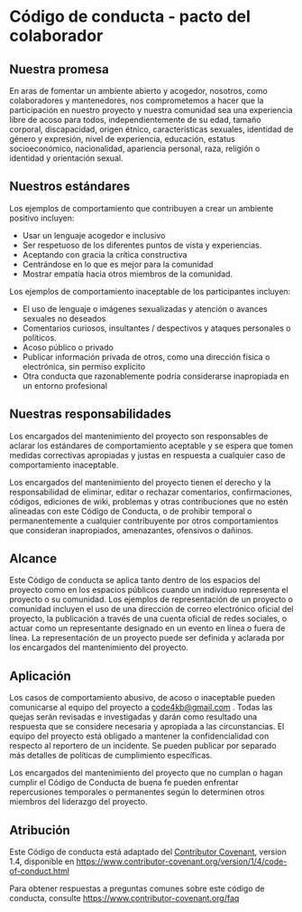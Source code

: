 # Código de conducta - pacto del colaborador

## Nuestra promesa

En aras de fomentar un ambiente abierto y acogedor, nosotros, como colaboradores y mantenedores, nos comprometemos a hacer que la participación en nuestro proyecto y nuestra comunidad sea una experiencia libre de acoso para todos, independientemente de su edad, tamaño corporal, discapacidad, origen étnico, características sexuales, identidad de género y expresión, nivel de experiencia, educación, estatus socioeconómico, nacionalidad, apariencia personal, raza, religión o identidad y orientación sexual.

## Nuestros estándares

Los ejemplos de comportamiento que contribuyen a crear un ambiente positivo incluyen:

* Usar un lenguaje acogedor e inclusivo
* Ser respetuoso de los diferentes puntos de vista y experiencias.
* Aceptando con gracia la crítica constructiva
* Centrándose en lo que es mejor para la comunidad
* Mostrar empatía hacia otros miembros de la comunidad.

Los ejemplos de comportamiento inaceptable de los participantes incluyen:

* El uso de lenguaje o imágenes sexualizadas y atención o avances sexuales no deseados
* Comentarios curiosos, insultantes / despectivos y ataques personales o políticos.
* Acoso público o privado
* Publicar información privada de otros, como una dirección física o electrónica, sin permiso explícito
* Otra conducta que razonablemente podría considerarse inapropiada en un entorno profesional

## Nuestras responsabilidades

Los encargados del mantenimiento del proyecto son responsables de aclarar los estándares de comportamiento aceptable y se espera que tomen medidas correctivas apropiadas y justas en respuesta a cualquier caso de comportamiento inaceptable.

Los encargados del mantenimiento del proyecto tienen el derecho y la responsabilidad de eliminar, editar o rechazar comentarios, confirmaciones, códigos, ediciones de wiki, problemas y otras contribuciones que no estén alineadas con este Código de Conducta, o de prohibir temporal o permanentemente a cualquier contribuyente por otros comportamientos que consideran inapropiados, amenazantes, ofensivos o dañinos.

## Alcance

Este Código de conducta se aplica tanto dentro de los espacios del proyecto como en los espacios públicos cuando un individuo representa el proyecto o su comunidad. Los ejemplos de representación de un proyecto o comunidad incluyen el uso de una dirección de correo electrónico oficial del proyecto, la publicación a través de una cuenta oficial de redes sociales, o actuar como un representante designado en un evento en línea o fuera de línea. La representación de un proyecto puede ser definida y aclarada por los encargados del mantenimiento del proyecto.

## Aplicación

Los casos de comportamiento abusivo, de acoso o inaceptable pueden comunicarse al equipo del proyecto a code4kb@gmail.com . Todas las quejas serán revisadas e investigadas y darán como resultado una respuesta que se considere necesaria y apropiada a las circunstancias. El equipo del proyecto está obligado a mantener la confidencialidad con respecto al reportero de un incidente. Se pueden publicar por separado más detalles de políticas de cumplimiento específicas.

Los encargados del mantenimiento del proyecto que no cumplan o hagan cumplir el Código de Conducta de buena fe pueden enfrentar repercusiones temporales o permanentes según lo determinen otros miembros del liderazgo del proyecto.

## Atribución

Este Código de conducta está adaptado del [Contributor Covenant][homepage], version 1.4,
disponible en https://www.contributor-covenant.org/version/1/4/code-of-conduct.html

[homepage]: https://www.contributor-covenant.org

Para obtener respuestas a preguntas comunes sobre este código de conducta, consulte https://www.contributor-covenant.org/faq
